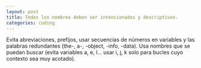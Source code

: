 ```yaml
---
layout: post
title: Todos los nombres deben ser intencionados y descriptivos.
categories: coding
---
```


Evita abreviaciones, prefijos, usar secuencias de números en variables y<!--more--> las palabras redundantes (the-, a-, -object, -info, -data). Usa nombres que se puedan buscar (evita variables a, e, l… usar i, j, k solo para bucles cuyo contexto sea muy acotado).
